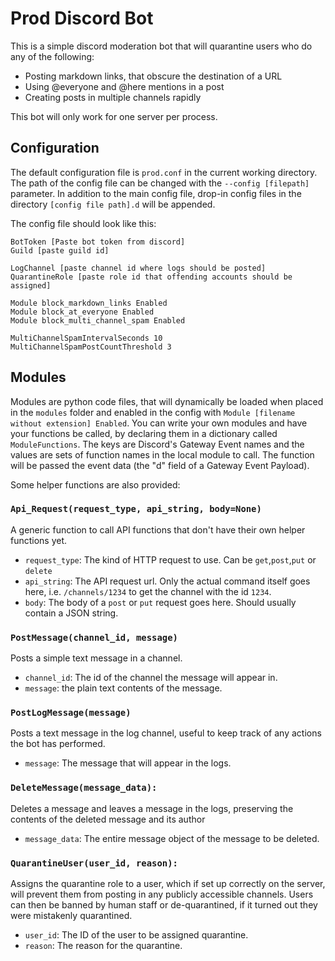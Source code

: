 # Prod Discord Bot

This is a simple discord moderation bot that will quarantine users who do any of the following:
- Posting markdown links, that obscure the destination of a URL
- Using @everyone and @here mentions in a post
- Creating posts in multiple channels rapidly

This bot will only work for one server per process.
## Configuration

The default configuration file is `prod.conf` in the current working directory. The path of the config file can be changed with the `--config [filepath]` parameter. In addition to the main config file, drop-in config files in the directory `[config file path].d` will be appended.

The config file should look like this:

```
BotToken [Paste bot token from discord]
Guild [paste guild id]

LogChannel [paste channel id where logs should be posted]
QuarantineRole [paste role id that offending accounts should be assigned]

Module block_markdown_links Enabled
Module block_at_everyone Enabled
Module block_multi_channel_spam Enabled

MultiChannelSpamIntervalSeconds 10
MultiChannelSpamPostCountThreshold 3
```
## Modules

Modules are python code files, that will dynamically be loaded when placed in the `modules` folder and enabled in the config with `Module [filename without extension] Enabled`. You can write your own modules and have your functions be called, by declaring them in a dictionary called `ModuleFunctions`. The keys are Discord's Gateway Event names and the values are sets of function names in the local module to call. The function will be passed the event data (the "d" field of a Gateway Event Payload).

Some helper functions are also provided:

### `Api_Request(request_type, api_string, body=None)`
A generic function to call API functions that don't have their own helper functions yet.
- `request_type`: The kind of HTTP request to use. Can be `get`,`post`,`put` or `delete`
- `api_string`: The API request url. Only the actual command itself goes here, i.e. `/channels/1234` to get the channel with the id `1234`.
- `body`: The body of a `post` or `put` request goes here. Should usually contain a JSON string.
### `PostMessage(channel_id, message)`
Posts a simple text message in a channel.
- `channel_id`: The id of the channel the message will appear in.
- `message`: the plain text contents of the message.
### `PostLogMessage(message)`
Posts a text message in the log channel, useful to keep track of any actions the bot has performed.
- `message`: The message that will appear in the logs.
### `DeleteMessage(message_data):`
Deletes a message and leaves a message in the logs, preserving the contents of the deleted message and its author
- `message_data`: The entire message object of the message to be deleted.
### `QuarantineUser(user_id, reason):`
Assigns the quarantine role to a user, which if set up correctly on the server, will prevent them from posting in any publicly accessible channels. Users can then be banned by human staff or de-quarantined, if it turned out they were mistakenly quarantined.
- `user_id`: The ID of the user to be assigned quarantine.
- `reason`: The reason for the quarantine.
